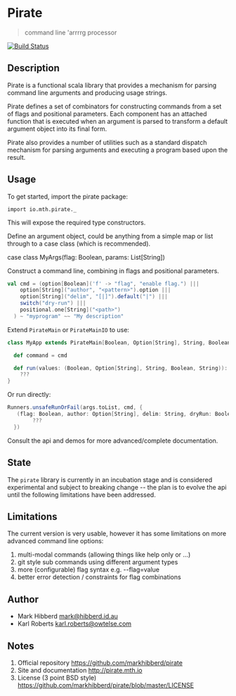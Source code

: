 Pirate
======

> command line 'arrrrg processor

[![Build Status](https://travis-ci.org/markhibberd/pirate.png)](https://travis-ci.org/markhibberd/pirate)

Description
-----------

Pirate is a functional scala library that provides a mechanism for
parsing command line arguments and producing usage strings.

Pirate defines a set of combinators for constructing commands from
a set of flags and positional parameters. Each component has an
attached function that is executed when an argument is parsed to
transform a default argument object into its final form.

Pirate also provides a number of utilities such as a standard
dispatch mechanism for parsing arguments and executing a program
based upon the result.

Usage
-----

To get started, import the pirate package:

    import io.mth.pirate._

This will expose the required type constructors.

Define an argument object, could be anything from
a simple map or list through to a case class (which
is recommended).

  case class MyArgs(flag: Boolean, params: List[String])

Construct a command line, combining in flags and
positional parameters.

```scala
val cmd = (option[Boolean]('f' -> "flag", "enable flag.") |||
    option[String]("author", "<pattern>").option |||
    option[String]("delim", "[|]").default("|") |||
    switch("dry-run") |||
    positional.one[String]("<path>")
  ) ~ "myprogram" ~~ "My description"
```

Extend `PirateMain` or `PirateMainIO` to use:

```scala
class MyApp extends PirateMain[Boolean, Option[String], String, Boolean, String] {

  def command = cmd

  def run(values: (Boolean, Option[String], String, Boolean, String)): Unit =
    ???
}
```

Or run directly:

```scala
Runners.unsafeRunOrFail(args.toList, cmd, {
   (flag: Boolean, author: Option[String], delim: String, dryRun: Boolean, path: String) =>
        ???
  })
````

Consult the api and demos for more advanced/complete documentation.

State
-----

The `pirate` library is currently in an incubation stage and is
considered experimental and subject to breaking change -- the
plan is to evolve the api until the following limitations have
been addressed.

Limitations
-----------

The current version is very usable, however it has some limitations
on more advanced command line options:

1. multi-modal commands (allowing things like help only or ...)
2. git style sub commands using different argument types
3. more (configurable) flag syntax e.g. --flag=value
4. better error detection / constraints for flag combinations


Author
------

- Mark Hibberd <mark@hibberd.id.au>
- Karl Roberts <karl.roberts@owtelse.com>

Notes
-----

1. Official repository
   https://github.com/markhibberd/pirate
2. Site and documentation
   http://pirate.mth.io
3. License (3 point BSD style)
   https://github.com/markhibberd/pirate/blob/master/LICENSE
